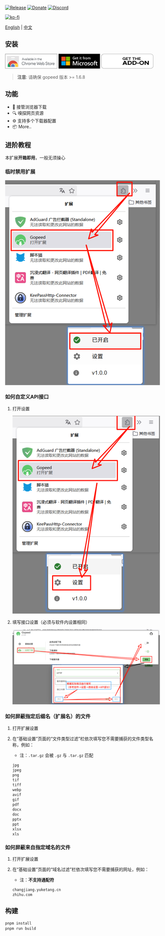 [![Release](https://img.shields.io/github/release/GopeedLab/browser-extension.svg)](https://github.com/GopeedLab/browser-extension/releases)
[![Donate](https://img.shields.io/badge/%24-donate-ff69b4.svg)](https://docs.gopeed.com/donate.html)
[![Discord](https://img.shields.io/discord/1037992631881449472?label=Discord&logo=discord&style=social)](https://discord.gg/ZUJqJrwCGB)

[![ko-fi](https://ko-fi.com/img/githubbutton_sm.svg)](https://ko-fi.com/R6R6IJGN6)

[English](/README.md) | [中文](/README_zh-CN.md)

## 安装

[<img src="/_docs/img/store/chrome-web-store.svg" title="Chrome Web Store" alt="Chrome Web Store" width="170" height="48" />](https://chromewebstore.google.com/detail/gopeed/mijpgljlfcapndmchhjffkpckknofcnd) [<img src="/_docs/img/store/microsoft-store.svg" title="Edge Store" alt="Edge Store" height="48">](https://microsoftedge.microsoft.com/addons/detail/dkajnckekendchdleoaenoophcobooce) [<img src="/_docs/img/store/firefox-add-ons.svg" title="Firefox Add-ons" alt="Firefox Add-ons" width="170" height="48" />](https://addons.mozilla.org/zh-CN/firefox/addon/gopeed-extension)

> **注意**: 请确保 gopeed 版本 >= 1.6.8

## 功能

- 🔽 接管浏览器下载
- 🔍 嗅探网页资源
- ⚙️ 支持多个下载器配置
- 📦 More..

## 进阶教程

本扩展**开箱即用**，一般无须操心

### 临时禁用扩展

![zhcn_temp_disabled](/_docs/img/tutorial/zhcn_temp_disabled.png)

### 如何自定义API接口

1. 打开设置

    ![zhcn_settings](/_docs/img/tutorial/zhcn_settings.png)

2. 填写接口设置（必须与软件内设置相同）

    ![zhcn_api](/_docs/img/tutorial/zhcn_api.png)

### 如何屏蔽指定后缀名（扩展名）的文件

1. 打开扩展设置
2. 在“基础设置”页面的“文件类型过滤”栏依次填写您不需要捕获的文件类型名称，例如：
    - 注：`.tar.gz` 会被 `.gz` 与 `.tar.gz` 匹配

    ```text
    jpg
    jpeg
    png
    tif
    tiff
    webp
    avif
    gif
    pdf
    docx
    doc
    pptx
    ppt
    xlsx
    xls
    ```

### 如何屏蔽来自指定域名的文件

1. 打开扩展设置
2. 在“基础设置”页面的“域名过滤”栏依次填写您不需要捕获的网址，例如：
    - 注：**不支持通配符**

    ```text
    changjiang.yuketang.cn
    zhihu.com
    ```

## 构建

```bash
pnpm install
pnpm run build
```
